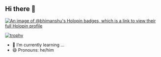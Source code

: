 ## Hi there 👋
[![An image of @bhimanshu's Holopin badges, which is a link to view their full Holopin profile](https://holopin.me/bhimanshu)](https://holopin.io/@bhimanshu)



[![trophy](https://github-profile-trophy.vercel.app/?username=ryo-ma&theme=discord&no-bg=true&no-frame=true)](https://github.com/ryo-ma/github-profile-trophy)




- 🌱 I’m currently learning ...
- 😄 Pronouns: he/him
<!--



- 👯 I’m looking to collaborate 
- 💬 Ask me about ...
- 📫 How to reach me: ...

-->
